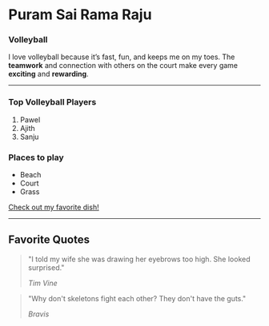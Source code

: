 # Puram Sai Rama Raju 
### Volleyball
I love volleyball because it’s fast, fun, and keeps me on my toes. The **teamwork** and connection with others on the court make every game **exciting** and **rewarding**.

---
### Top Volleyball Players
1. Pawel
2. Ajith
3. Sanju
### Places to play
- Beach
- Court
- Grass

[Check out my favorite dish!](MyDish.md)

---

## Favorite Quotes
> "I told my wife she was drawing her eyebrows too high. She looked surprised."
>
> *Tim Vine*

> "Why don't skeletons fight each other? They don't have the guts."
>
> *Bravis*
